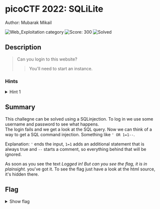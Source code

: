 # picoCTF 2022: SQLiLite

Author: Mubarak Mikail

![Web_Exploitation category](https://img.shields.io/badge/category-Web_Exploitation-red.svg)
![Score: 300](https://img.shields.io/badge/Score-300-brightgreen.svg)
![Solved](https://img.shields.io/badge/Solved-During_Competition-brightgreen.svg)

## Description
> Can you login to this website?
> > You'll need to start an instance.

<!--Artifact Files:
* [Artifact1]()
* [Artifact2]()
-->

### Hints

<details>
<summary>Hint 1</summary>
admin is the user you want to login as.
</details>

## Summary

This challegne can be solved using a SQLinjection. To log in we use some username and password to see what happens.  
The login fails and we get a look at the SQL query. Now we can think of a way to get a SQL command injection. Something like
`' OR 1=1--`.  

Explanation: `'` ends the input, `1=1` adds an additional statement that is always true and `--` starts a comment, so everything behind that will be ignored.

As soon as you see the text _Logged in! But can you see the flag, it is in plainsight._ you've got it. To see the flag just have a look at the html source, it's hidden there.

## Flag

<details><summary>Show flag</summary>

```
picoCTF{L00k5_l1k3_y0u_solv3d_it_147ec287}
```

</details>
